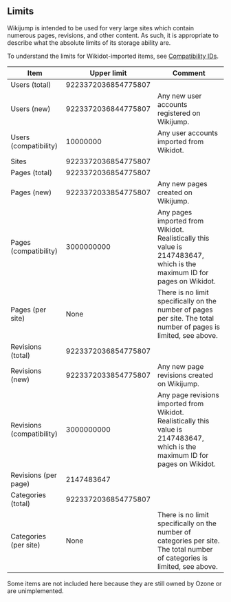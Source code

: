 ## Limits

Wikijump is intended to be used for very large sites which contain numerous pages, revisions, and other content. As such, it is appropriate to describe what the absolute limits of its storage ability are.

To understand the limits for Wikidot-imported items, see [Compatibility IDs](compatibility-ids.md).

| Item                      | Upper limit               | Comment |
|---------------------------|---------------------------|---------|
| Users (total)             | 9223372036854775807       |         |
| Users (new)               | 9223372036844775807       | Any new user accounts registered on Wikijump. |
| Users (compatibility)     | 10000000                  | Any user accounts imported from Wikidot. |
| Sites                     | 9223372036854775807       |         |
| Pages (total)             | 9223372036854775807       |         |
| Pages (new)               | 9223372033854775807       | Any new pages created on Wikijump. |
| Pages (compatibility)     | 3000000000                | Any pages imported from Wikidot. Realistically this value is 2147483647, which is the maximum ID for pages on Wikidot. |
| Pages (per site)          | None                      | There is no limit specifically on the number of pages per site. The total number of pages is limited, see above. |
| Revisions (total)         | 9223372036854775807       |         |
| Revisions (new)           | 9223372033854775807       | Any new page revisions created on Wikijump. |
| Revisions (compatibility) | 3000000000                | Any page revisions imported from Wikidot. Realistically this value is 2147483647, which is the maximum ID for pages on Wikidot. |
| Revisions (per page)      | 2147483647                |         |
| Categories (total)        | 9223372036854775807       |         |
| Categories (per site)     | None                      | There is no limit specifically on the number of categories per site. The total number of categories is limited, see above. |

Some items are not included here because they are still owned by Ozone or are unimplemented.
